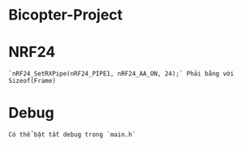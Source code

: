 # Bicopter-Project

# NRF24
    `nRF24_SetRXPipe(nRF24_PIPE1, nRF24_AA_ON, 24);` Phải bằng với Sizeof(Frame)
# Debug
    Có thể bật tắt debug trong `main.h`